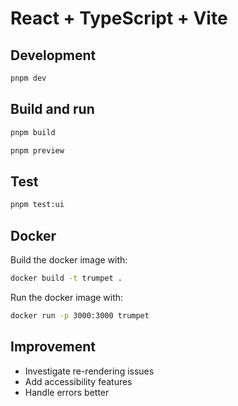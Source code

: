 # React + TypeScript + Vite

## Development

```bash
pnpm dev
```

## Build and run

```bash
pnpm build
```

```bash
pnpm preview
```

## Test

```bash
pnpm test:ui
```

## Docker

Build the docker image with:

```bash
docker build -t trumpet .
```

Run the docker image with:

```bash
docker run -p 3000:3000 trumpet
```

## Improvement

- Investigate re-rendering issues
- Add accessibility features
- Handle errors better